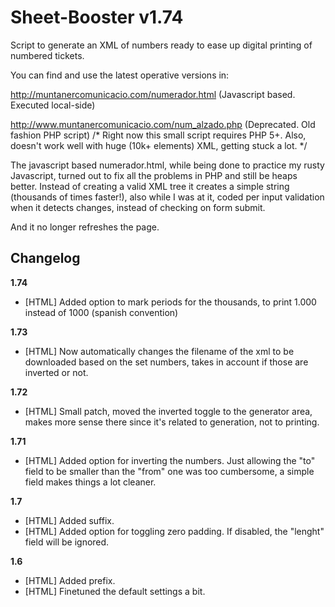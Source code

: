 Sheet-Booster v1.74
=============

Script to generate an XML of numbers ready to ease up digital printing of numbered tickets.

You can find and use the latest operative versions in:

http://muntanercomunicacio.com/numerador.html
(Javascript based. Executed local-side)

http://www.muntanercomunicacio.com/num_alzado.php
(Deprecated. Old fashion PHP script)
/* Right now this small script requires PHP 5+. Also, doesn't work well with huge (10k+ elements) XML, getting stuck a lot. */

The javascript based numerador.html, while being done to practice my rusty Javascript, turned out to fix all the problems in PHP and still be heaps better. Instead of creating a valid XML tree it creates a simple string (thousands of times faster!), also while I was at it, coded per input validation when it detects changes, instead of checking on form submit.

And it no longer refreshes the page.

<h2>Changelog</h2>

<b>1.74</b>
- [HTML] Added option to mark periods for the thousands, to print 1.000 instead of 1000 (spanish convention)

<b>1.73</b>
- [HTML] Now automatically changes the filename of the xml to be downloaded based on the set numbers, takes in account if those are inverted or not.

<b>1.72</b>
- [HTML] Small patch, moved the inverted toggle to the generator area, makes more sense there since it's related to generation, not to printing.

<b>1.71</b>
- [HTML] Added option for inverting the numbers. Just allowing the "to" field to be smaller than the "from" one was too cumbersome, a simple field makes things a lot cleaner.

<b>1.7</b>
- [HTML] Added suffix.
- [HTML] Added option for toggling zero padding. If disabled, the "lenght" field will be ignored.

<b>1.6</b>
- [HTML] Added prefix.
- [HTML] Finetuned the default settings a bit.